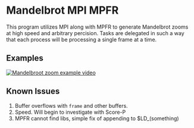 # Mandelbrot MPI MPFR
This program utilizes MPI along with MPFR to generate Mandelbrot zooms at high speed and arbitrary percision. Tasks are delegated in such a way that each process will be processing a single frame at a time.

## Examples
[![Mandelbroot zoom example video](https://img.youtube.com/vi/5sWrd5T_MvA/0.jpg)](https://youtu.be/5sWrd5T_MvA)

## Known Issues
1. Buffer overflows with `frame` and other buffers. 
2. Speed. Will begin to investigate with Score-P
3. MPFR cannot find libs, simple fix of appending to $LD_(something)
